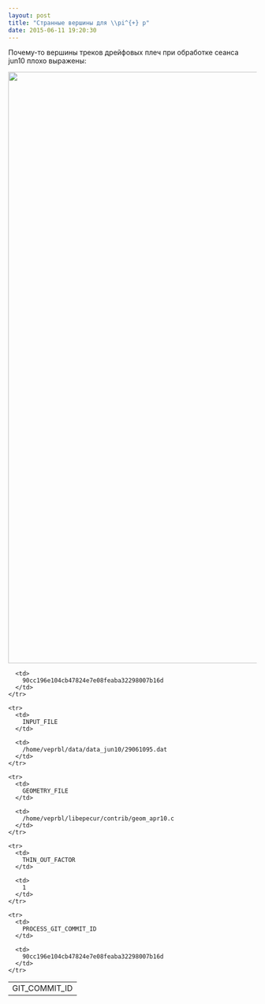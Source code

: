 ```yaml
---
layout: post
title: "Странные вершины для \\pi^{+} p"
date: 2015-06-11 19:20:30
---
```


Почему-то вершины треков дрейфовых плеч при обработке сеанса jun10 плохо выражены:

<img src="{{ site.baseurl }}/assets/piplusp_vertexes.png" alt="" height="1200" width="594" />

<!--break-->

<table border="0">
  <tbody>
    <tr>
      <td>
        GIT_COMMIT_ID
      </td>
      
      <td>
        90cc196e104cb47824e7e08feaba32298007b16d
      </td>
    </tr>
    
    <tr>
      <td>
        INPUT_FILE
      </td>
      
      <td>
        /home/veprbl/data/data_jun10/29061095.dat
      </td>
    </tr>
    
    <tr>
      <td>
        GEOMETRY_FILE
      </td>
      
      <td>
        /home/veprbl/libepecur/contrib/geom_apr10.c
      </td>
    </tr>
    
    <tr>
      <td>
        THIN_OUT_FACTOR
      </td>
      
      <td>
        1
      </td>
    </tr>
    
    <tr>
      <td>
        PROCESS_GIT_COMMIT_ID
      </td>
      
      <td>
        90cc196e104cb47824e7e08feaba32298007b16d
      </td>
    </tr>
  </tbody>
</table>
